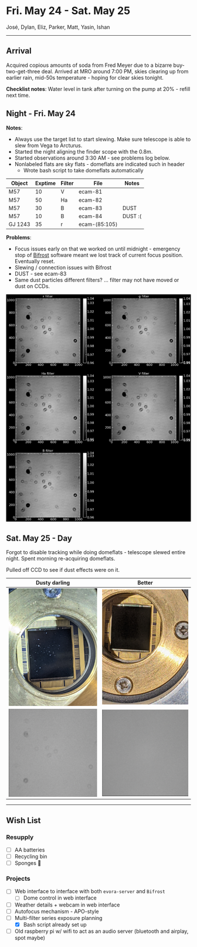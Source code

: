 # Fri. May 24 - Sat. May 25

José, Dylan, Eliz, Parker, Matt, Yasin, Ishan

---

## Arrival

Acquired copious amounts of soda from Fred Meyer due to a bizarre buy-two-get-three deal. Arrived at MRO around 7:00 PM, skies clearing up from earlier rain, mid-50s temperature - hoping for clear skies tonight. 

**Checklist notes**: Water level in tank after turning on the pump at 20% - refill next time. 

## Night - Fri. May 24

**Notes**:
- Always use the target list to start slewing. Make sure telescope is able to slew from Vega to Arcturus. 
- Started the night aligning the finder scope with the 0.8m.
- Started observations around 3:30 AM - see problems log below. 
- Nonlabeled flats are sky flats - domeflats are indicated such in header
	- Wrote bash script to take domeflats automatically

| **Object** | **Exptime** | **Filter** | **File**      | **Notes** |
| ---------- | ----------- | ---------- | ------------- | --------- |
| M57        | 10          | V          | ecam-81       |           |
| M57        | 50          | Ha         | ecam-82       |           |
| M57        | 30          | B          | ecam-83       | DUST      |
| M57        | 10          | B          | ecam-84       | DUST :(   |
| GJ 1243    | 35          | r          | ecam-(85:105) |           |

 **Problems**:
- Focus issues early on that we worked on until midnight - emergency stop of [Bifrost](https://github.com/UWMRO/TCS) software meant we lost track of current focus position. Eventually reset.
- Slewing / connection issues with Bifrost
- DUST - see ecam-83
- Same dust particles different filters? ... filter may not have moved or dust on CCDs. 

![Master filters](images/masterfilter-may2425.png)

## Sat. May 25 - Day

Forgot to disable tracking while doing domeflats - telescope slewed entire night. Spent morning re-acquiring domeflats. 

Pulled off CCD to see if dust effects were on it.

| **Dusty darling**                      | **Better**                             |
| -------------------------------------- | -------------------------------------- |
| ![](images/PXL_20240525_205004684.jpg) | ![](images/PXL_20240525_205159041.jpg) |
| ![](images/dirty_2s.png)               | ![](images/clean_2s.png)               |

---
## Wish List
### Resupply
- [ ] AA batteries
- [ ] Recycling bin
- [ ] Sponges 🙏
### Projects
- [ ] Web interface to interface with both `evora-server` and `Bifrost`
	- [ ] Dome control in web interface
- [ ] Weather details + webcam in web interface
- [ ] Autofocus mechanism - APO-style
- [ ] Multi-filter series exposure planning
	- [x] Bash script already set up
- [ ] Old raspberry pi w/ wifi to act as an audio server (bluetooth and airplay, spot maybe)